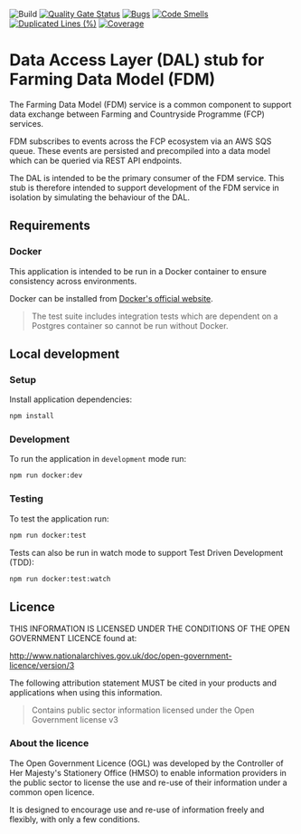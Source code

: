 ![Build](https://github.com/defra/fcp-fdm-dal-stub/actions/workflows/publish.yml/badge.svg)
[![Quality Gate Status](https://sonarcloud.io/api/project_badges/measure?project=DEFRA_fcp-fdm-dal-stub&metric=alert_status)](https://sonarcloud.io/summary/new_code?id=DEFRA_fcp-fdm-dal-stub)
[![Bugs](https://sonarcloud.io/api/project_badges/measure?project=DEFRA_fcp-fdm-dal-stub&metric=bugs)](https://sonarcloud.io/summary/new_code?id=DEFRA_fcp-fdm-dal-stub)
[![Code Smells](https://sonarcloud.io/api/project_badges/measure?project=DEFRA_fcp-fdm-dal-stub&metric=code_smells)](https://sonarcloud.io/summary/new_code?id=DEFRA_fcp-fdm-dal-stub)
[![Duplicated Lines (%)](https://sonarcloud.io/api/project_badges/measure?project=DEFRA_fcp-fdm-dal-stub&metric=duplicated_lines_density)](https://sonarcloud.io/summary/new_code?id=DEFRA_fcp-fdm-dal-stub)
[![Coverage](https://sonarcloud.io/api/project_badges/measure?project=DEFRA_fcp-fdm-dal-stub&metric=coverage)](https://sonarcloud.io/summary/new_code?id=DEFRA_fcp-fdm-dal-stub)

# Data Access Layer (DAL) stub for Farming Data Model (FDM)

The Farming Data Model (FDM) service is a common component to support data exchange between Farming and Countryside Programme (FCP) services.

FDM subscribes to events across the FCP ecosystem via an AWS SQS queue. These events are persisted and precompiled into a data model which can be queried via REST API endpoints.

The DAL is intended to be the primary consumer of the FDM service.  This stub is therefore intended to support development of the FDM service in isolation by simulating the behaviour of the DAL.

## Requirements

### Docker

This application is intended to be run in a Docker container to ensure consistency across environments.

Docker can be installed from [Docker's official website](https://docs.docker.com/get-docker/).

> The test suite includes integration tests which are dependent on a Postgres container so cannot be run without Docker.

## Local development

### Setup

Install application dependencies:

```bash
npm install
```

### Development

To run the application in `development` mode run:

```bash
npm run docker:dev
```

### Testing

To test the application run:

```bash
npm run docker:test
```

Tests can also be run in watch mode to support Test Driven Development (TDD):

```bash
npm run docker:test:watch
```

## Licence

THIS INFORMATION IS LICENSED UNDER THE CONDITIONS OF THE OPEN GOVERNMENT LICENCE found at:

<http://www.nationalarchives.gov.uk/doc/open-government-licence/version/3>

The following attribution statement MUST be cited in your products and applications when using this information.

> Contains public sector information licensed under the Open Government license v3

### About the licence

The Open Government Licence (OGL) was developed by the Controller of Her Majesty's Stationery Office (HMSO) to enable
information providers in the public sector to license the use and re-use of their information under a common open
licence.

It is designed to encourage use and re-use of information freely and flexibly, with only a few conditions.
